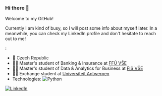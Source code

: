 ### Hi there 👋
Welcome to my GitHub!

Currently I am kind of busy, so I will post some info about myself later. In a meanwhile, you can check my LinkedIn profile and don't hesitate to reach out to me!

:
 - :round_pushpin: Czech Republic
 - :student: Master's student of Banking & Insurance at [FFÚ VŠE](https://ffu.vse.cz/english/)
 - :student: Master's student of Data & Analytics for Business at [FIS VŠE](https://fis.vse.cz/english/)
 - :student: Exchange student at [Universiteit Antwerpen](https://www.uantwerpen.be/en/)
 - Technologies: ![Python](https://img.shields.io/badge/-Python-black?style=flat-square&logo=Python)



<a href="https://www.linkedin.com/in/petr-ngn/" target="_blank"><img alt="LinkedIn" src="https://img.shields.io/badge/LinkedIn-0077B5?style=for-the-badge&logo=linkedin&logoColor=white" />

<!--
**petr-ngn/petr-ngn** is a ✨ _special_ ✨ repository because its `README.md` (this file) appears on your GitHub profile.

Here are some ideas to get you started:

- 🔭 I’m currently working on ...
- 🌱 I’m currently learning ...
- 👯 I’m looking to collaborate on ...
- 🤔 I’m looking for help with ...
- 💬 Ask me about ...
- 📫 How to reach me: ...
- 😄 Pronouns: ...
- ⚡ Fun fact: ...
-->

